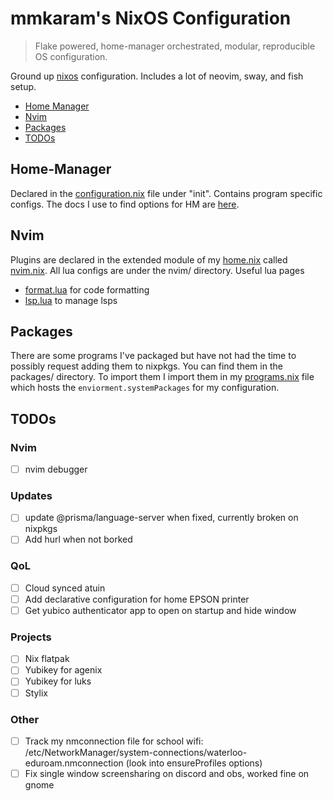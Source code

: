 # mmkaram's NixOS Configuration
> Flake powered, home-manager orchestrated, modular, reproducible OS configuration.

Ground up [nixos](https://www.nixos.org) configuration. Includes a lot of neovim, sway, and fish setup.

<!-- TOC -->

- [Home Manager](#Home-Manager)
- [Nvim](#Nvim)
- [Packages](#Packages)
- [TODOs](#TODOs)

<!-- /TOC -->

## Home-Manager

Declared in the [configuration.nix](configuration.nix) file under "init". Contains program specific configs. The docs I use to find options for HM are [here](https://home-manager-options.extranix.com).

## Nvim

Plugins are declared in the extended module of my [home.nix](home.nix) called [nvim.nix](nvim/nvim.nix). All lua configs are under the nvim/ directory.
Useful lua pages
- [format.lua](./nvim/format.lua) for code formatting
- [lsp.lua](./nvim/lsp.lua) to manage lsps

## Packages

There are some programs I've packaged but have not had the time to possibly request adding them to nixpkgs. You can find them in the packages/ directory. To import them I import them in my [programs.nix](programs.nix) file which hosts the `enviorment.systemPackages` for my configuration.

## TODOs
### Nvim
- [ ] nvim debugger
### Updates
- [ ] update @prisma/language-server when fixed, currently broken on nixpkgs
- [ ] Add hurl when not borked
### QoL
- [ ] Cloud synced atuin
- [ ] Add declarative configuration for home EPSON printer
- [ ] Get yubico authenticator app to open on startup and hide window
### Projects
- [ ] Nix flatpak
- [ ] Yubikey for agenix
- [ ] Yubikey for luks
- [ ] Stylix
### Other
- [ ] Track my nmconnection file for school wifi: /etc/NetworkManager/system-connections/waterloo-eduroam.nmconnection (look into ensureProfiles options)
- [ ] Fix single window screensharing on discord and obs, worked fine on gnome
